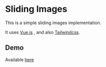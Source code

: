 # Sliding Images

This is a simple sliding images implementation.

It uses [Vue.js](https://vuejs.org) , and also [Tailwindcss](https://tailwindcss.com).

## Demo

Available [here](https://jsfiddle.net/cagan327/q5rougah/2/)
